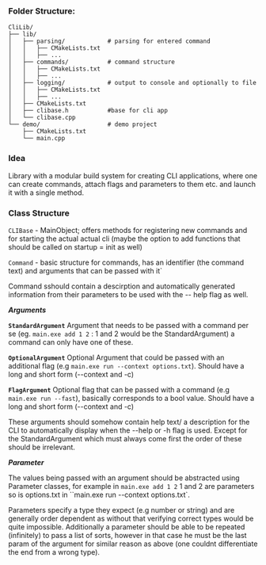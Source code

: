 ### Folder Structure: ###

```
CliLib/
├── lib/
│   ├── parsing/            # parsing for entered command
│   │   ├── CMakeLists.txt
│   │   ├── ...
│   ├── commands/           # command structure
│   │   ├── CMakeLists.txt
│   │   ├── ...
│   ├── logging/            # output to console and optionally to file
│   │   ├── CMakeLists.txt
│   │   ├── ...
│   ├── CMakeLists.txt
│   ├── clibase.h           #base for cli app
│   └── clibase.cpp
└── demo/                   # demo project
    ├── CMakeLists.txt
    └── main.cpp
```

### Idea ###

Library with a modular build system for creating CLI applications, where one can create commands, attach flags and parameters to them etc. and launch it with a single method.

### Class Structure ###

``CLIBase`` - MainObject; offers methods for registering new commands and for starting the actual actual cli (maybe the option to add functions that should be called on startup = init as well)

``Command`` - basic structure for commands, has an identifier (the command text) and arguments that can be passed with it`

Command sshould contain a descirption and automatically generated information from their parameters to be used with the -- help flag as well.

***Arguments***

**``StandardArgument``** Argument that needs to be passed with a command per se (eg. ``main.exe add 1 2`` : 1 and 2 would be the StandardArgument) a command can only have one of these.

**``OptionalArgument``** Optional Argument that could be passed with an additional flag (e.g ``main.exe run --context options.txt``). Should have a long and short form (--context and -c)

**``FlagArgument``** Optional flag that can be passed with a command (e.g ``main.exe run --fast``), basically corresponds to a bool value. Should have a long and short form (--context and -c)

These arguments should somehow contain help text/ a description for the CLI to automatically display when the --help or -h flag is used. Except for the StandardArgument which must always come first the order of these should be irrelevant.

***Parameter***

The values being passed with an argument should be abstracted using Parameter classes, for example in ``main.exe add 1 2`` 1 and 2 are parameters so is options.txt in ``main.exe run --context options.txt`.

Parameters specify a type they expect (e.g number or string) and are generally order dependent as without that verifying correct types would be quite impossible. Additionally a parameter should be able to be repeated (infinitely) to pass a list of sorts, however in that case he must be the last param of the argument for similar reason as above (one couldnt differentiate the end from a wrong type).

